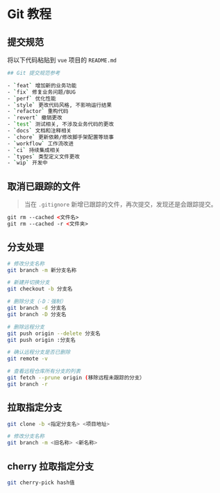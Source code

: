 # Git 教程

## 提交规范

将以下代码粘贴到 `vue` 项目的 `README.md`

```bash
## Git 提交规范参考

- `feat` 增加新的业务功能
- `fix` 修复业务问题/BUG
- `perf` 优化性能
- `style` 更改代码风格, 不影响运行结果
- `refactor` 重构代码
- `revert` 撤销更改
- `test` 测试相关, 不涉及业务代码的更改
- `docs` 文档和注释相关
- `chore` 更新依赖/修改脚手架配置等琐事
- `workflow` 工作流改进
- `ci` 持续集成相关
- `types` 类型定义文件更改
- `wip` 开发中
```

## 取消已跟踪的文件

> 当在 `.gitignore` 新增已跟踪的文件，再次提交，发现还是会跟踪提交。

```html
git rm --cached <文件名>
git rm --cached -r <文件夹>
```

## 分支处理

```bash
# 修改分支名称
git branch -m 新分支名称

# 新建并切换分支
git checkout -b 分支名

# 删除分支（-D：强制）
git branch -d 分支名
git branch -D 分支名

# 删除远程分支
git push origin --delete 分支名
git push origin :分支名

# 确认远程分支是否已删除
git remote -v

# 查看远程仓库所有分支的列表
git fetch --prune origin (移除远程未跟踪的分支）
git branch -r
```

## 拉取指定分支

```bash
git clone -b <指定分支名> <项目地址>

# 修改分支名称
git branch -m <旧名称> <新名称>
```

## cherry 拉取指定分支

```bash
git cherry-pick hash值
```
